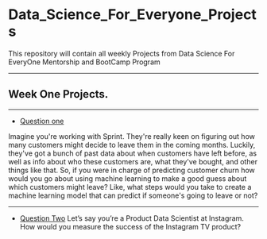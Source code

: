 # Data_Science_For_Everyone_Projects
This repository will contain  all weekly Projects from Data Science For EveryOne Mentorship and BootCamp Program

---

## Week One Projects.

---

* [Question one](https://github.com/edinabwari/Data_Science_For_Everyone_Projects/blob/main/Week%20_1_Projects/Week%201%20project%201.docx)

Imagine you're working with Sprint. They're really keen on figuring out how many customers might decide to leave them in the coming months. Luckily, they've got a bunch of past data about when customers have left before, as well as info about who these customers are, what they've bought, and other things like that.
So, if you were in charge of predicting customer churn how would you go about using machine learning to make a good guess about which customers might leave? Like, what steps would you take to create a machine learning model that can predict if someone's going to leave or not?

---

* [Question Two]()
 Let’s say you’re a Product Data Scientist at Instagram. How would you measure the success of the Instagram TV product?